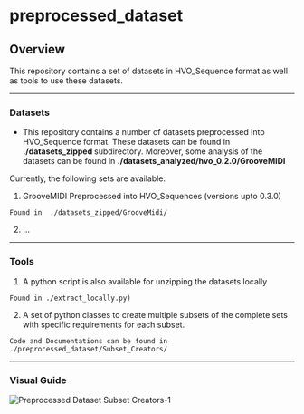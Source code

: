# preprocessed_dataset

## Overview

This repository contains a set of datasets in HVO_Sequence format as well as tools to use these datasets.  

--------

### Datasets

- This repository contains a number of datasets preprocessed into HVO_Sequence format. These datasets can be found in <b> ./datasets_zipped </b> subdirectory. Moreover, some analysis of the datasets can be found in <b> ./datasets_analyzed/hvo_0.2.0/GrooveMIDI </b>

Currently, the following sets are available:

  1. GrooveMIDI Preprocessed into HVO_Sequences (versions upto 0.3.0) 
  
    Found in  ./datasets_zipped/GrooveMidi/ 
    
  2. ...

--------

### Tools

  1. A python script is also available for unzipping the datasets locally 
    
    Found in ./extract_locally.py)

  2. A set of python classes to create multiple subsets of the complete sets with specific requirements for each subset. 

    Code and Documentations can be found in ./preprocessed_dataset/Subset_Creators/

--------

### Visual Guide 


![Preprocessed Dataset   Subset Creators-1](https://user-images.githubusercontent.com/35939495/118397108-bf6b8400-b652-11eb-81aa-2af970c4ed0e.jpg)
